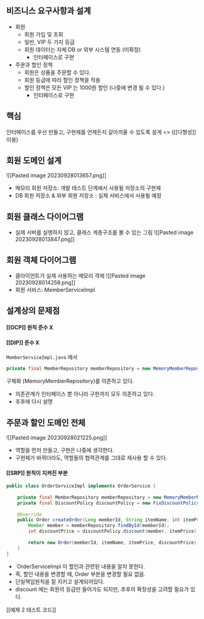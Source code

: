 
## 비즈니스 요구사항과 설계

- 회원
	- 회원 가입 및 조회
	- 일반, VIP 두 가지 등급
	- 회원 데이터는 자체 DB or 외부 시스템 연동 (미확정)
		- 인터페이스로 구현
- 주문과 할인 정책
	- 회원은 상품을 주문할 수 있다.
	- 회원 등급에 따라 할인 정책을 적용
	- 할인 정책은 모든 VIP 는 1000원 할인 (나중에 변경 될 수 있다.)
		- 인터페이스로 구현

## 핵심
인터페이스를 우선 만들고, 구현체를 언제든지 갈아끼울 수 있도록 설계 => ([[다형성]] 이용)


## 회원 도메인 설계
![[Pasted image 20230928013657.png]]

- 메모리 회원 저장소: 개발 테스트 단계에서 사용될 저장소의 구현체
- DB 회원 저장소 & 외부 회원 저장소 : 실제 서비스에서 사용될 예정

## 회원 클래스 다이어그램
- 실제 서버를 실행하지 않고, 클래스 계층구조를 볼 수 있는 그림
![[Pasted image 20230928013847.png]]

## 회원 객체 다이어그램
- 클라이언트가 실제 사용하는 메모리 객체
![[Pasted image 20230928014259.png]]
- 회원 서비스: MemberServiceImpl


## 설계상의 문제점
#### [[OCP]] 원칙 준수 X
#### [[DIP]] 준수 X
`MemberServiceImpl.java` 에서
```java
private final MemberRepository memberRepository = new MemoryMemberRepository();
```
구체화 (MemoryMemberRepository)를 의존하고 있다.

- 의존관계가 인터페이스 뿐 아니라 구현까지 모두 의존하고 있다.
- 추후에 다시 설명


## 주문과 할인 도메인 전체
![[Pasted image 20230928021225.png]]
- 역할을 먼저 만들고, 구현은 나중에 생각한다.
- 구현체가 바뀌더라도, 역할들의 협력관계를 그대로 재사용 할 수 있다.

#### [[SRP]] 원칙이 지켜진 부분
```java
public class OrderServiceImpl implements OrderService {  
  
    private final MemberRepository memberRepository = new MemoryMemberRepository();  
    private final DiscountPolicy discountPolicy = new FixDiscountPolicy();  
  
    @Override  
    public Order createOrder(Long memberId, String itemName, int itemPrice) {  
        Member member = memberRepository.findById(memberId);  
        int discountPrice = discountPolicy.discount(member, itemPrice);  
  
        return new Order(memberId, itemName, itemPrice, discountPrice);  
    }  
}
```
- `OrderServiceImpl 이 할인과 관련된 내용을 알지 못한다.
- 즉, 할인 내용을 변경할 때, Order 부분을 변경할 필요 없음.
- 단일책임원칙을 잘 지키고 설계되어있다.
- discount 에는 회원의 등급만 들어가도 되지만, 추후의 확장성을 고려할 필요가 있다.

[[예제 2 테스트 코드]]
